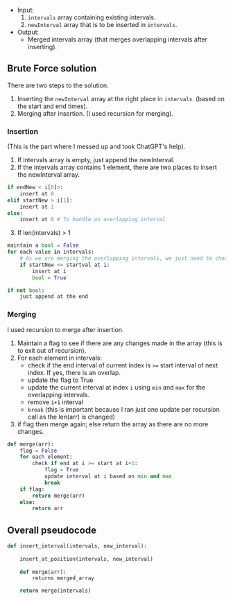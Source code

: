 - Input:
    1. `intervals` array containing existing intervals.
    2. `newInterval` array that is to be inserted in `intervals`.
- Output:
    - Merged intervals array (that merges overlapping intervals after inserting).

## Brute Force solution

There are two steps to the solution.
1. Inserting the `newInterval` array at the right place in `intervals`. (based on the start and end times).
2. Merging after insertion. (I used recursion for merging).

### Insertion
(This is the part where I messed up and took ChatGPT's help).

1. If intervals array is empty, just append the newInterval.
2. If the intervals array contains 1 element, there are two places to insert the newInterval array. 
```python
if endNew < i[0]>:
    insert at 0
elif startNew > i[1]:
    insert at 1
else:
    insert at 0 # To handle on overlapping interval
```
3. If len(intervals) > 1
```python
maintain a bool = False
for each value in intervals:
    # As we are merging the overlapping intervals, we just need to check based on the start times.
    if startNew <= startval at i:
        insert at i
        bool = True

if not bool:
    just append at the end
```

### Merging
I used recursion to merge after insertion.
1. Maintain a flag to see if there are any changes made in the array (this is to exit out of recursion).
2. For each element in intervals:
    - check if the end interval of current index is `>=` start interval of next index. If yes, there is an overlap.
    - update the flag to True
    - update the current interval at index `i` using `min` and `max` for the overlapping intervals.
    - remove `i+1` interval
    - `break` (this is important because I ran just one update per recursion call as the len(arr) is changed)
3. if flag then merge again; else return the array as there are no more changes.

```python
def merge(arr):
    flag = False
    for each element:
        check if end at i >= start at i+1:
            flag = True
            update interval at i based on min and max
            break
    if flag:
        return merge(arr)
    else:
        return arr
```

## Overall pseudocode

```python
def insert_interval(intervals, new_interval):
    
    insert_at_position(intervals, new_interval)
    
    def merge(arr):
        returns merged_array

    return merge(intervals)
```
